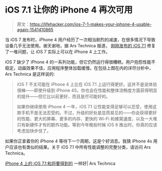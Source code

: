 # iOS 7.1 让你的 iPhone 4 再次可用

> 原文：<https://lifehacker.com/ios-7-1-makes-your-iphone-4-usable-again-1541410865>

当 iOS 7 发布时，iPhone 4 用户经历了一次相当剧烈的减速，在很多情况下导致设备几乎无法使用。谢天谢地，据 Ars Technica 报道， [刚刚发布的 iOS 7.1](https://lifehacker.com/ios-7-1-is-out-with-siri-update-visual-tweaks-and-car-1540537421) 修复了一堆问题，让 iOS 7 实际上可以在 iPhone 4 上工作。



iOS 7 缺少了 iPhone 4 的一系列功能，但它仍然运行得很糟糕。用户抱怨性能不稳定，动画效果不佳，应用程序整体加载缓慢。在包括上图在内的详尽分析中，Ars Technica 是这样说的:

> iOS 7 不太可能在 iPhone 4 上比在 iOS 7.1 上运行得更好。这并不是说体验很棒——即使升级到 iPhone 4S，你也会在性能和整体流畅度方面获得明显的提升——但它比以前更好，而且是尽可能好的。
> 
> 如果你继续使用 iPhone 4 一年，iOS 7.1 让性能变得足够可以忍受，使用这款手机不是无法忍受的。不过，升级的好处是显而易见的——你会获得更好的性能、更大的屏幕、更多的内存、更快的 Wi-Fi 和蜂窝速度，以及一大堆只有新硬件才有的额外功能。等到今年晚些时候 iOS 8 推出时，你真的应该考虑加快步伐了。

如果你正拿着你的 iPhone 4 等待下一个周期，这是个好消息。我猜 iPhone 4s 用户应该也有类似的结果。关于 iOS 7.1 中所有性能调整的完整分类，请访问 Ars Technica。

[iPhone 4 上的 iOS 7.1:和将要得到的](http://arstechnica.com/apple/2014/03/ios-7-1-on-the-iphone-4-as-good-as-its-going-to-get/) 一样好| Ars Technica